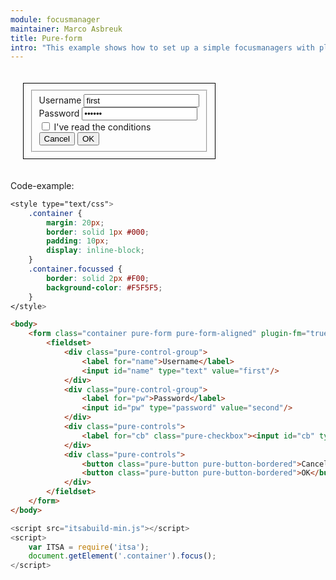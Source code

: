 ```yaml
---
module: focusmanager
maintainer: Marco Asbreuk
title: Pure-form
intro: "This example shows how to set up a simple focusmanagers with plain HTML. <br><br>By setting the focus to the container, the first element gets focussed automaticly. Looping through the focussable items can be done by the tab-keys - which is the default."
---
```



<style type="text/css">
    .container {
        margin: 20px;
        border: solid 1px #000;
        padding: 10px;
        display: inline-block;
    }
    .container.focussed {
        border: solid 2px #F00;
        background-color: #F5F5F5;
    }
    .body-content.module p.spaced {
        margin-top: 4em;
    }
</style>

<form class="container pure-form pure-form-aligned" plugin-fm="true">
    <fieldset>
        <div class="pure-control-group">
            <label for="name">Username</label>
            <input id="name" type="text" value="first"/>
        </div>
        <div class="pure-control-group">
            <label for="pw">Password</label>
            <input id="pw" type="password" value="second"/>
        </div>
        <div class="pure-controls">
            <label for="cb" class="pure-checkbox"><input id="cb" type="checkbox" /> I've read the conditions</label>
        </div>
        <div class="pure-controls">
            <button class="pure-button pure-button-bordered">Cancel</button>
            <button class="pure-button pure-button-bordered">OK</button>
        </div>
    </fieldset>
</form>

<p class="spaced">Code-example:</p>

```css
<style type="text/css">
    .container {
        margin: 20px;
        border: solid 1px #000;
        padding: 10px;
        display: inline-block;
    }
    .container.focussed {
        border: solid 2px #F00;
        background-color: #F5F5F5;
    }
</style>
```

```html
<body>
    <form class="container pure-form pure-form-aligned" plugin-fm="true">
        <fieldset>
            <div class="pure-control-group">
                <label for="name">Username</label>
                <input id="name" type="text" value="first"/>
            </div>
            <div class="pure-control-group">
                <label for="pw">Password</label>
                <input id="pw" type="password" value="second"/>
            </div>
            <div class="pure-controls">
                <label for="cb" class="pure-checkbox"><input id="cb" type="checkbox" /> I've read the conditions</label>
            </div>
            <div class="pure-controls">
                <button class="pure-button pure-button-bordered">Cancel</button>
                <button class="pure-button pure-button-bordered">OK</button>
            </div>
        </fieldset>
    </form>
</body>
```

```js
<script src="itsabuild-min.js"></script>
<script>
    var ITSA = require('itsa');
    document.getElement('.container').focus();
</script>
```

<script src="../../dist/itsabuild-min.js"></script>
<script>
    var ITSA = require('itsa');
    document.getElement('.container').focus();
</script>
